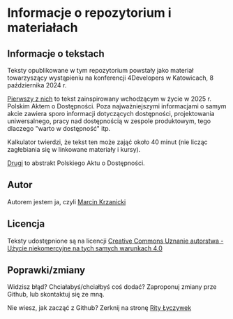 # Informacje o repozytorium i materiałach

## Informacje o tekstach
Teksty opublikowane w tym repozytorium powstały jako materiał towarzyszący wystąpieniu na konferencji 4Developers w Katowicach, 8 października 2024 r.

[Pierwszy z nich](https://github.com/ka-er-zet/4developers-conference-katowice-2024/blob/main/Rok%202025.%20Musisz%20czy%20chcesz%20w%20dost%C4%99pno%C5%9B%C4%87.md) to tekst zainspirowany wchodzącym w życie w 2025 r. Polskim Aktem o Dostępności. Poza najważniejszymi informacjami o samym akcie zawiera sporo informacji dotyczących dostępności, projektowania uniwersalnego, pracy nad dostępnością w zespole produktowym, tego dlaczego "warto w dostępność" itp. 

Kalkulator twierdzi, że tekst ten może zająć około 40 minut (nie licząc zagłebiania się w linkowane materiały i kursy).

[Drugi](https://github.com/ka-er-zet/4developers-conference-katowice-2024/blob/main/Polski%20Akt%20o%20dost%C4%99pno%C5%9Bci%20-%20abstrakt.md) to abstrakt Polskiego Aktu o Dostępności.

## Autor
Autorem jestem ja, czyli [Marcin Krzanicki](https://www.linkedin.com/in/marcinkrzanicki/)

## Licencja
Teksty udostępnione są na licencji [Creative Commons Uznanie autorstwa - Użycie niekomercyjne na tych samych warunkach 4.0](https://creativecommons.org/licenses/by-nc-sa/4.0/legalcode.pl)

## Poprawki/zmiany
Widzisz błąd? Chciałabyś/chciałbyś coś dodać? 
Zaproponuj zmiany prze Github, lub skontaktuj się ze mną.

Nie wiesz, jak zacząć z Github? Zerknij na stronę [Rity Łyczywek](https://www.flynerd.pl/2017/09/git-dla-poczatkujacych-ucz-sie-interaktywnie.html)
